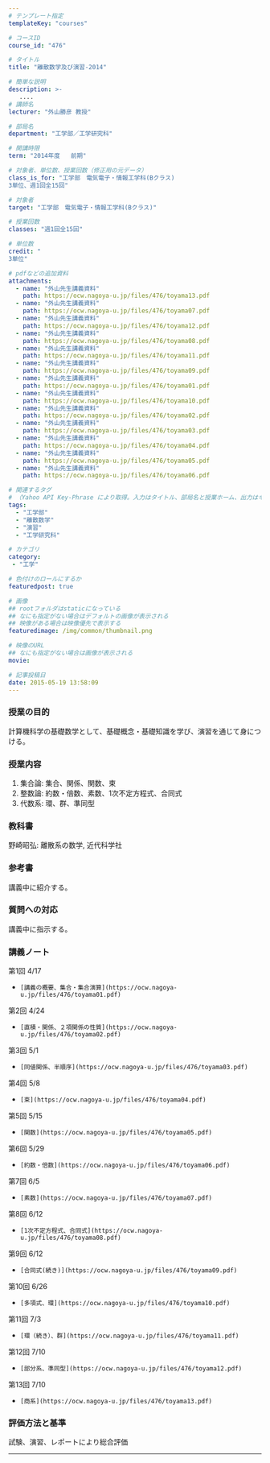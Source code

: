 ```yaml
---
# テンプレート指定
templateKey: "courses"

# コースID
course_id: "476"

# タイトル
title: "離散数学及び演習-2014"

# 簡単な説明
description: >-
   ....
# 講師名
lecturer: "外山勝彦 教授"

# 部局名
department: "工学部／工学研究科"

# 開講時限
term: "2014年度	前期"

# 対象者、単位数、授業回数（修正用の元データ）
class_is_for: "工学部　電気電子・情報工学科(Bクラス)
3単位、週1回全15回"

# 対象者
target: "工学部　電気電子・情報工学科(Bクラス)"

# 授業回数
classes: "週1回全15回"

# 単位数
credit: "
3単位"

# pdfなどの追加資料
attachments:
  - name: "外山先生講義資料" 
    path: https://ocw.nagoya-u.jp/files/476/toyama13.pdf
  - name: "外山先生講義資料" 
    path: https://ocw.nagoya-u.jp/files/476/toyama07.pdf
  - name: "外山先生講義資料" 
    path: https://ocw.nagoya-u.jp/files/476/toyama12.pdf
  - name: "外山先生講義資料" 
    path: https://ocw.nagoya-u.jp/files/476/toyama08.pdf
  - name: "外山先生講義資料" 
    path: https://ocw.nagoya-u.jp/files/476/toyama11.pdf
  - name: "外山先生講義資料" 
    path: https://ocw.nagoya-u.jp/files/476/toyama09.pdf
  - name: "外山先生講義資料" 
    path: https://ocw.nagoya-u.jp/files/476/toyama01.pdf
  - name: "外山先生講義資料" 
    path: https://ocw.nagoya-u.jp/files/476/toyama10.pdf
  - name: "外山先生講義資料" 
    path: https://ocw.nagoya-u.jp/files/476/toyama02.pdf
  - name: "外山先生講義資料" 
    path: https://ocw.nagoya-u.jp/files/476/toyama03.pdf
  - name: "外山先生講義資料" 
    path: https://ocw.nagoya-u.jp/files/476/toyama04.pdf
  - name: "外山先生講義資料" 
    path: https://ocw.nagoya-u.jp/files/476/toyama05.pdf
  - name: "外山先生講義資料" 
    path: https://ocw.nagoya-u.jp/files/476/toyama06.pdf

# 関連するタグ
# （Yahoo API Key-Phrase により取得。入力はタイトル、部局名と授業ホーム、出力はキーフレーズ（tags））
tags:
  - "工学部"
  - "離散数学"
  - "演習"
  - "工学研究科"

# カテゴリ
category:
 - "工学"

# 色付けのロールにするか
featuredpost: true

# 画像
## rootフォルダはstaticになっている
## なにも指定がない場合はデフォルトの画像が表示される
## 映像がある場合は映像優先で表示する
featuredimage: /img/common/thumbnail.png

# 映像のURL
## なにも指定がない場合は画像が表示される
movie: 

# 記事投稿日
date: 2015-05-19 13:58:09
---
```


### 授業の目的

計算機科学の基礎数学として、基礎概念・基礎知識を学び、演習を通じて身につける。








### 授業内容

1. 集合論: 集合、関係、関数、束
2. 整数論: 約数・倍数、素数、1次不定方程式、合同式
3. 代数系: 環、群、準同型

### 教科書

野崎昭弘: 離散系の数学, 近代科学社

### 参考書

講義中に紹介する。

### 質問への対応

講義中に指示する。





### 講義ノート



第1回 4/17


-     [講義の概要、集合・集合演算](https://ocw.nagoya-u.jp/files/476/toyama01.pdf) 


第2回 4/24


-     [直積・関係、２項関係の性質](https://ocw.nagoya-u.jp/files/476/toyama02.pdf) 


第3回 5/1


-     [同値関係、半順序](https://ocw.nagoya-u.jp/files/476/toyama03.pdf) 


第4回 5/8


-     [束](https://ocw.nagoya-u.jp/files/476/toyama04.pdf) 


第5回 5/15


-     [関数](https://ocw.nagoya-u.jp/files/476/toyama05.pdf) 


第6回 5/29


-     [約数・倍数](https://ocw.nagoya-u.jp/files/476/toyama06.pdf) 


第7回 6/5


-     [素数](https://ocw.nagoya-u.jp/files/476/toyama07.pdf) 


第8回 6/12


-     [1次不定方程式、合同式](https://ocw.nagoya-u.jp/files/476/toyama08.pdf) 


第9回 6/12


-     [合同式(続き)](https://ocw.nagoya-u.jp/files/476/toyama09.pdf) 


第10回 6/26


-     [多項式、環](https://ocw.nagoya-u.jp/files/476/toyama10.pdf) 


第11回 7/3


-     [環（続き）、群](https://ocw.nagoya-u.jp/files/476/toyama11.pdf) 


第12回 7/10


-     [部分系、準同型](https://ocw.nagoya-u.jp/files/476/toyama12.pdf) 


第13回 7/10


-     [商系](https://ocw.nagoya-u.jp/files/476/toyama13.pdf) 






### 評価方法と基準

試験、演習、レポートにより総合評価





-----